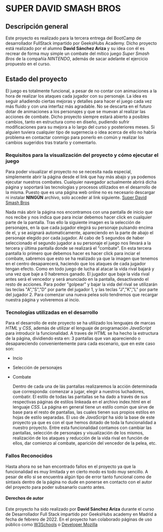 # SUPER DAVID SMASH BROS

## Descripción general

Este proyecto es realizado para la tercera entrega del BootCamp de desarrollador FullStack
impartido por GeeksHubs Academy. Dicho proyecto está realizado por el alumno **David Sánchez Ariza**
y su idea con él es recrear de forma muy simple un combate del mítico juego _Super Smash Bros_ de la
compañía _NINTENDO_, además de sacar adelante el ejercicio propuesto en el curso.

## Estado del proyecto

El juego es totalmente funcional, a pesar de no contar con animaciones a la hora de realizar los
ataques cada jugador con su personaje. La idea es seguir añadiendo ciertas mejoras y detalles para
hacer el juego cada vez más fluido y con una interfaz más agradable. No se descarta en el futuro
dotar de animaciones a los personajes y que se muevan al realizar las acciones de combate.
Dicho proyecto siempre estará abierto a posibles cambios, tanto en estructura como en diseño,
pudiendo sufrir modificaciones para su mejora a lo largo del curso y posteriores meses.
Si alguien tuviera cualquier tipo de sugernecia o idea acerca de ello no habría problema en
contactar conmigo para ponerlo en común y realizar los cambios sugeridos tras tratarlo y comentarlo.

### Requisitos para la visualización del proyecto y cómo ejecutar el juego

Para poder visualizar el proyecto no se necesita nada especial, simplemente abrir la página
desde el link que hay más abajo y ya podemos ejecutar nuestros combates. Cualquier navegador
actualmente abrirá dicha página y soportará las tecnologías y procesos utilizados en el desarrollo
de la misma. Puesto que es una página web online no es necesario descargar ni instalar **NINGÚN**
archivo, solo acceder al link siguiente.
[Super David Smash Bros](dvdsanar.github.io/juego_lucha)

Nada más abrir la página nos encontramos con una pantalla de inicio que nos recibe y nos indica que
para inciar debemos hacer click en cualquier parte de la pantalla.
Tras ello la siguiente imagen es la selección de personajes, en la que cada jugador elegirá su
personaje pulsando encima de el, y se asignará automaticamente, apareciendo en la parte de abajo el
personaje elegido por cada jugador. Al cabo de 5 segundos de haber seleccionado el segundo jugador
a su personaje el juego nos llevará a la tercera y última pantalla donde se realizará el "combate".
En esta tercera pantalla lo primero que debemos hacer es hacer click para inciar el combate, sabremos
que esto se ha realizado ya que la imagen que tenemos en el centro desaparecerá, haciendo que los ataques
de cada jugador tengan efecto. Como en todo juego de lucha al atacar la vida rival bajará y una
vez que baje a 0 habremos ganado.
El jugador que baje la vida rival antes será el vencedor y será anunciado en la pantalla, desactivando
el resto de acciones. Para poder "golpear" y bajar la vida del rival se utilizarán las teclas "A","S","D"
por parte del jugador 1, y las teclas "J","K","L" por parte del jugador 2.
Para comenzar una nueva pelea solo tendremos que recargar nuestra página y volveremos al incio.

### Tecnologías utilizadas en el desarrollo

Para el desarrollo de este proyecto se ha utilizado los lenguajes de marcas _HTML_ y _CSS_,
además de utilizar el lenguaje de programación _JavaScript_ para introducir la funcionalidad.
A traves de _HTML_ se ha hecho la estructura de la página, dividiendo esta en: 3 pantallas que van
apareciendo o desapareciendo convenientemente para cada escenario, que en este caso son:

- Incio
- Selección de personajes
- Combate

  Dentro de cada una de lás pantallas realizaremos la acción determinada que corresponda: comenzar
  a jugar, elegir a nuestros luchadores, combatir.
  El estilo de todas las pantallas se ha dado a través de sus respectivas páginas de estilos
  linkeada en el archivo index.html en el lenguaje _CSS_. La página en general tiene un estilo
  común que sirve de base para el resto de pantallas, las cuales tienen sus propios estilos en hojas
  de estilo separadas.
  El uso de _JavaScript_ ha sido la base de este proyecto ya que es con el que hemos dotado de toda
  la funcionalidad a nuestro proyecto. Entre esta funcionalidad contamos con cambiar las pantallas,
  selección de personajes y visualización de los mismos, realización de los ataques y reducción de
  la vida rival en función de ellos, dar comienzo al combate, aparición del vencedor de la pelea, etc.

### Fallos Reconocidos

Hasta ahora no se han encontrado fallos en el proyecto ya que la funcionalidad es muy limitada y en
cierto modo es todo muy sencillo. A pesar de ello si se encuentra algún tipo de error tanto
funcional como de sintaxis dentro de la página no dude en ponerse en contacto con el autor del
proyecto para poder subsanarlo cuanto antes.

#### Derechos de autor

Este proyecto ha sido realizado por **David Sánchez Ariza** durante el curso de Desarrollador Full Stack
impartido por GeeksHubs academy en Madrid a fecha de febrero de 2022.
En el proyecto han colaborado páginas de uso público como [W3Schools](https://www.w3schools.com/)
o [Developer Mozilla](https://developer.mozilla.org/es/)
